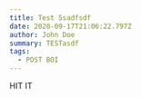 ```yaml
---
title: Test 5sadfsdf
date: 2020-09-17T21:06:22.797Z
author: John Doe
summary: TESTasdf
tags:
  - POST BOI
---
```

HIT IT